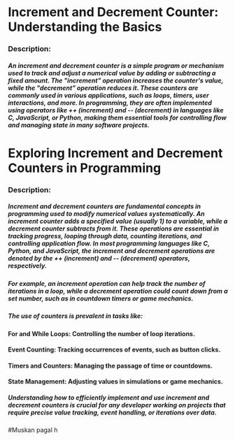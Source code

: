 # Increment and Decrement Counter: Understanding the Basics
### Description:
##### An increment and decrement counter is a simple program or mechanism used to track and adjust a numerical value by adding or subtracting a fixed amount. The "increment" operation increases the counter's value, while the "decrement" operation reduces it. These counters are commonly used in various applications, such as loops, timers, user interactions, and more. In programming, they are often implemented using operators like ++ (increment) and -- (decrement) in languages like C, JavaScript, or Python, making them essential tools for controlling flow and managing state in many software projects.
# Exploring Increment and Decrement Counters in Programming
### Description:
##### Increment and decrement counters are fundamental concepts in programming used to modify numerical values systematically. An increment counter adds a specified value (usually 1) to a variable, while a decrement counter subtracts from it. These operations are essential in tracking progress, looping through data, counting iterations, and controlling application flow. In most programming languages like C, Python, and JavaScript, the increment and decrement operations are denoted by the ++ (increment) and -- (decrement) operators, respectively.

##### For example, an increment operation can help track the number of iterations in a loop, while a decrement operation could count down from a set number, such as in countdown timers or game mechanics.

##### The use of counters is prevalent in tasks like:

#### For and While Loops: Controlling the number of loop iterations.
#### Event Counting: Tracking occurrences of events, such as button clicks.
#### Timers and Counters: Managing the passage of time or countdowns.
#### State Management: Adjusting values in simulations or game mechanics.
##### Understanding how to efficiently implement and use increment and decrement counters is crucial for any developer working on projects that require precise value tracking, event handling, or iterations over data.
#Muskan pagal h